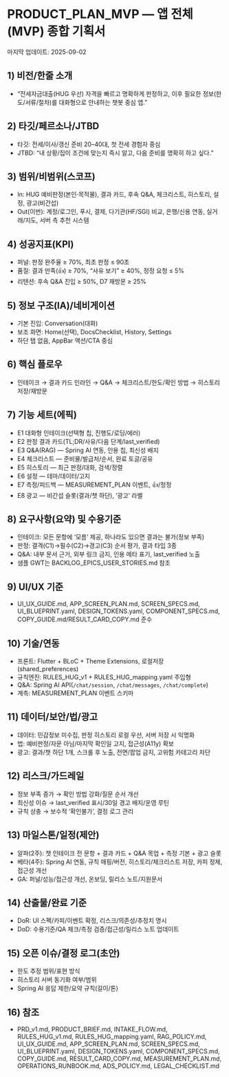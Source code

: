 # PRODUCT_PLAN_MVP — 앱 전체(MVP) 종합 기획서

마지막 업데이트: 2025-09-02

## 1) 비전/한줄 소개
- “전세자금대출(HUG 우선) 자격을 빠르고 명확하게 판정하고, 이후 필요한 정보(한도/서류/절차)를 대화형으로 안내하는 챗봇 중심 앱.”

## 2) 타깃/페르소나/JTBD
- 타깃: 전세/이사/갱신 준비 20–40대, 첫 전세 경험자 중심
- JTBD: “내 상황/집이 조건에 맞는지 즉시 알고, 다음 준비를 명확히 하고 싶다.”

## 3) 범위/비범위(스코프)
- In: HUG 예비판정(본인·목적물), 결과 카드, 후속 Q&A, 체크리스트, 히스토리, 설정, 광고(비간섭)
- Out(이번): 계정/로그인, 푸시, 결제, 다기관(HF/SGI) 비교, 은행/신용 연동, 실거래/지도, 서버 측 추천 시스템

## 4) 성공지표(KPI)
- 퍼널: 판정 완주율 ≥ 70%, 최초 판정 ≤ 90초
- 품질: 결과 만족(👍) ≥ 70%, “사유 보기” ≥ 40%, 정정 요청 ≤ 5%
- 리텐션: 후속 Q&A 진입 ≥ 50%, D7 재방문 ≥ 25%

## 5) 정보 구조(IA)/네비게이션
- 기본 진입: Conversation(대화)
- 보조 화면: Home(선택), DocsChecklist, History, Settings
- 하단 탭 없음, AppBar 액션/CTA 중심

## 6) 핵심 플로우
- 인테이크 → 결과 카드 인라인 → Q&A → 체크리스트/한도/확인 방법 → 히스토리 저장/재방문

## 7) 기능 세트(에픽)
- E1 대화형 인테이크(선택형 칩, 진행도/로딩/에러)
- E2 판정 결과 카드(TL;DR/사유/다음 단계/last_verified)
- E3 Q&A(RAG) — Spring AI 연동, 인용 칩, 최신성 배지
- E4 체크리스트 — 준비물/발급처/순서, 완료 토글/공유
- E5 히스토리 — 최근 판정/대화, 검색/정렬
- E6 설정 — 테마/데이터/고지
- E7 측정/피드백 — MEASUREMENT_PLAN 이벤트, 👍/정정
- E8 광고 — 비간섭 슬롯(결과/챗 하단), ‘광고’ 라벨

## 8) 요구사항(요약) 및 수용기준
- 인테이크: 모든 문항에 ‘모름’ 제공, 하나라도 있으면 결과는 불가(정보 부족)
- 판정: 결격(C1)→필수(C2)→경고(C3) 순서 평가, 결과 타입 3종
- Q&A: 내부 문서 근거, 외부 링크 금지, 인용 메타 표기, last_verified 노출
- 샘플 GWT는 BACKLOG_EPICS_USER_STORIES.md 참조

## 9) UI/UX 기준
- UI_UX_GUIDE.md, APP_SCREEN_PLAN.md, SCREEN_SPECS.md, UI_BLUEPRINT.yaml, DESIGN_TOKENS.yaml, COMPONENT_SPECS.md, COPY_GUIDE.md/RESULT_CARD_COPY.md 준수

## 10) 기술/연동
- 프론트: Flutter + BLoC + Theme Extensions, 로컬저장(shared_preferences)
- 규칙엔진: RULES_HUG_v1 + RULES_HUG_mapping.yaml 주입형
- Q&A: Spring AI API(`/chat/session`, `/chat/messages`, `/chat/complete`)
- 계측: MEASUREMENT_PLAN 이벤트 스키마

## 11) 데이터/보안/법/광고
- 데이터: 민감정보 미수집, 판정 히스토리 로컬 우선, 서버 저장 시 익명화
- 법: 예비판정/자문 아님/마지막 확인일 고지, 접근성(A11y) 확보
- 광고: 결과/챗 하단 1개, 스크롤 후 노출, 전면/팝업 금지, 고위험 카테고리 차단

## 12) 리스크/가드레일
- 정보 부족 증가 → 확인 방법 강화/질문 순서 개선
- 최신성 이슈 → last_verified 표시/30일 경고 배지/운영 루틴
- 규칙 상충 → 보수적 ‘확인불가’, 결정 로그 관리

## 13) 마일스톤/일정(제안)
- 알파(2주): 챗 인테이크 전 문항 + 결과 카드 + Q&A 목업 + 측정 기본 + 광고 슬롯
- 베타(4주): Spring AI 연동, 규칙 매핑/버전, 히스토리/체크리스트 저장, 카피 정제, 접근성 개선
- GA: 퍼널/성능/접근성 개선, 온보딩, 릴리스 노트/지원문서

## 14) 산출물/완료 기준
- DoR: UI 스펙/카피/이벤트 확정, 리스크/의존성/추정치 명시
- DoD: 수용기준/QA 체크/측정 검증/접근성/릴리스 노트 업데이트

## 15) 오픈 이슈/결정 로그(초안)
- 한도 추정 범위/표현 방식
- 히스토리 서버 동기화 여부/범위
- Spring AI 응답 제한/요약 규칙(길이/톤)

## 16) 참조
- PRD_v1.md, PRODUCT_BRIEF.md, INTAKE_FLOW.md, RULES_HUG_v1.md, RULES_HUG_mapping.yaml, RAG_POLICY.md, UI_UX_GUIDE.md, APP_SCREEN_PLAN.md, SCREEN_SPECS.md, UI_BLUEPRINT.yaml, DESIGN_TOKENS.yaml, COMPONENT_SPECS.md, COPY_GUIDE.md, RESULT_CARD_COPY.md, MEASUREMENT_PLAN.md, OPERATIONS_RUNBOOK.md, ADS_POLICY.md, LEGAL_CHECKLIST.md

